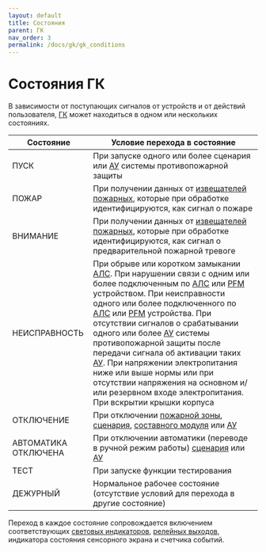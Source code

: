 ```yaml
---
layout: default
title: Состояния
parent: ГК
nav_order: 3
permalink: /docs/gk/gk_conditions
---
```


# Состояния ГК
В зависимости от поступающих сигналов от устройств и от действий пользователя, [ГК] может находиться в одном или нескольких состояниях.

<table> 
  <thead> 
    <tr> 
      <th style="text-align: center" >Состояние</th>
      <th style="text-align: center">Условие перехода в состояние</th>
    </tr>
  </thead> 
  <tbody>
    <tr>
      <td id="состояние_гк_пуск" style="text-align: left">ПУСК</td>
      <td style="text-align: left">При запуске одного или более сценария или <a href="/gk_manual/docs/address_devices#адресные-устройства">АУ</a> системы противопожарной защиты</td>
    </tr>
    <tr>
      <td id="состояние_гк_пожар" style="text-align: left">ПОЖАР</td>
      <td style="text-align: left">При получении данных от <a href="/gk_manual/docs/address_devices/detectors#извещатели">извещателей пожарных</a>, которые при обработке идентифицируются, как сигнал о пожаре</td>
    </tr>
    <tr>
      <td id="состояние_гк_внимание" style="text-align: left">ВНИМАНИЕ</td>
      <td style="text-align: left">При получении данных от <a href="/gk_manual/docs/address_devices/detectors#извещатели">извещателей пожарных</a>, которые при обработке идентифицируются, как сигнал о предварительной пожарной тревоге</td>
    </tr>
    <tr>
      <td id="состояние_гк_неисправность" style="text-align: left">НЕИСПРАВНОСТЬ</td>
      <td style="text-align: left">При обрыве или коротком замыкании <a href="/gk_manual/docs/global_system/communications_lines#адресная-линия-связи">АЛС</a>. При нарушении связи с одним или более подключенным по <a href="/gk_manual/docs/global_system/communications_lines#адресная-линия-связи">АЛС</a> или <a href="/gk_manual/docs/global_system/communications_lines#цифровая-линия-связи">PFM</a> устройством. При неисправности одного или более подключенного по <a href="/gk_manual/docs/global_system/communications_lines#адресная-линия-связи">АЛС</a> или <a href="/gk_manual/docs/global_system/communications_lines#цифровая-линия-связи">PFM</a> устройства. При отсутствии сигналов о срабатывании одного или более <a href="/gk_manual/docs/address_devices#адресные-устройства">АУ</a> системы противопожарной защиты после передачи сигнала об активации таких <a href="/gk_manual/docs/address_devices#адресные-устройства">АУ</a>. При напряжении электропитания ниже или выше нормы или при отсутствии напряжения на основном и/или резервном входе электропитания. При вскрытии крышки корпуса</a></td>
    </tr>
    <tr>
      <td id="состояние_гк_отключение" style="text-align: left">ОТКЛЮЧЕНИЕ</td>
      <td style="text-align: left">При отключении <a href="/gk_manual/docs/zones#пожарные-зоны">пожарной зоны</a>, <a href="/gk_manual/docs/scenarios#сценарии">сценария</a>, <a href="/gk_manual/docs/composite_modules#составные-модули">составного модуля</a> или <a href="/gk_manual/docs/address_devices#адресные-устройства">АУ</a></td>
    </tr>
    <tr>
      <td id="состояние_гк_автоматика_отключена" style="text-align: left">АВТОМАТИКА ОТКЛЮЧЕНА</td>
      <td style="text-align: left">При отключении автоматики (переводе в ручной режим работы) <a href="/gk_manual/docs/scenarios#сценарии">сценария</a> или <a href="/gk_manual/docs/address_devices#адресные-устройства">АУ</a></td>
    </tr>
    <tr>
      <td id="состояние_гк_тест" style="text-align: left">ТЕСТ</td>
      <td style="text-align: left">При запуске функции тестирования</td>
    </tr>
    <tr>
      <td id="состояние_гк_дежурный" style="text-align: left">ДЕЖУРНЫЙ</td>
      <td style="text-align: left">Нормальное рабочее состояние (отсутствие условий для перехода в другие состояние)</td>
    </tr>
  </tbody>
</table>

Переход в каждое состояние сопровождается включением соответствующих [световых индикаторов], [релейных выходов], индикатора состояния сенсорного экрана и счетчика событий.

[ГК]: /gk_manual/docs/gk#гк
[световых индикаторов]: /gk_manual/docs/gk/gk_control_panel#световые-индикаторы
[релейных выходов]: /gk_manual/docs/gk/gk_relay_outputs#релейные-выходы
